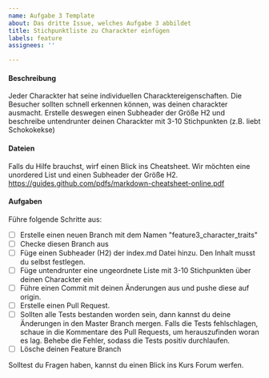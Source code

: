 ```yaml
---
name: Aufgabe 3 Template
about: Das dritte Issue, welches Aufgabe 3 abbildet
title: Stichpunktliste zu Charackter einfügen
labels: feature
assignees: ''

---
```


#### Beschreibung
Jeder Charackter hat seine individuellen Characktereigenschaften. Die Besucher sollten schnell erkennen können, was deinen charackter ausmacht. Erstelle deswegen einen Subheader der Größe H2 und beschreibe untendrunter deinen Charackter mit 3-10 Stichpunkten (z.B. liebt Schokokekse)

#### Dateien
Falls du Hilfe brauchst, wirf einen Blick ins Cheatsheet. Wir möchten eine unordered List und einen Subheader der Größe H2.
https://guides.github.com/pdfs/markdown-cheatsheet-online.pdf

#### Aufgaben
Führe folgende Schritte aus:
- [ ] Erstelle einen neuen Branch mit dem Namen "feature3_character_traits"
- [ ] Checke diesen Branch aus
- [ ] Füge einen Subheader (H2) der index.md Datei hinzu. Den Inhalt musst du selbst festlegen.
- [ ] Füge untendrunter eine ungeordnete Liste mit 3-10 Stichpunkten über deinen Charackter ein
- [ ] Führe einen Commit mit deinen Änderungen aus und pushe diese auf origin.
- [ ] Erstelle einen Pull Request.
- [ ] Sollten alle Tests bestanden worden sein, dann kannst du deine Änderungen in den Master Branch mergen. Falls die Tests fehlschlagen, schaue in die Kommentare des Pull Requests, um herauszufinden woran es lag. Behebe die Fehler, sodass die Tests positiv durchlaufen.
- [ ] Lösche deinen Feature Branch

Solltest du Fragen haben, kannst du einen Blick ins Kurs Forum werfen.

